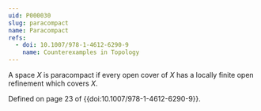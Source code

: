 ```yaml
---
uid: P000030
slug: paracompact
name: Paracompact
refs:
  - doi: 10.1007/978-1-4612-6290-9
    name: Counterexamples in Topology
---
```

A space $X$ is paracompact if every open cover of $X$ has a locally finite open refinement which covers $X$.

Defined on page 23 of {{doi:10.1007/978-1-4612-6290-9}}.
